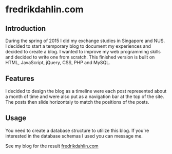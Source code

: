 # fredrikdahlin.com

## Introduction
During the spring of 2015 I did my exchange studies in Singapore and NUS. I decided to start a temporary blog to document my experiences and decided to create a blog. I wanted to improve my web programming skills and decided to write one from scratch. This finished version is built on HTML, JavaScript, jQuery, CSS, PHP and MySQL. 

## Features
I decided to design the blog as a timeline were each post represented about a month of time and were also put as a navigation bar at the top of the site. The posts then slide horizontaly to match the positions of the posts. 

## Usage
You need to create a database structure to utilize this blog. If you're interested in the database schemas I used you can message me.

See my blog for the result [fredrikdahlin.com](https://www.fredrikdahlin.com)
